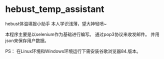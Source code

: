 # hebust_temp_assistant
hebust体温填报小助手
本人学识浅薄，望大神轻喷~

本程序主要是以selenium作为基础进行编写。
通过pop3协议来收发邮件。
并用json来保存用户数据。

PS： 在Linux环境和Windows环境运行下需安装谷歌浏览器84.版本。
